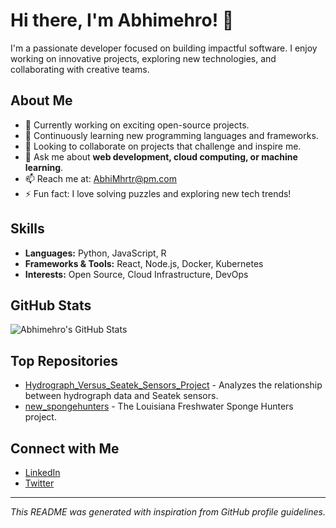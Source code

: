 # Hi there, I'm Abhimehro! 👋

I'm a passionate developer focused on building impactful software. I enjoy working on innovative projects, exploring new technologies, and collaborating with creative teams.

## About Me

- 🔭 Currently working on exciting open-source projects.
- 🌱 Continuously learning new programming languages and frameworks.
- 👯 Looking to collaborate on projects that challenge and inspire me.
- 💬 Ask me about **web development, cloud computing, or machine learning**.
- 📫 Reach me at: [AbhiMhrtr@pm.com](mailto:AbhiMhrtr@pm.com)
- ⚡ Fun fact: I love solving puzzles and exploring new tech trends!

## Skills

- **Languages:** Python, JavaScript, R
- **Frameworks & Tools:** React, Node.js, Docker, Kubernetes
- **Interests:** Open Source, Cloud Infrastructure, DevOps

## GitHub Stats

![Abhimehro's GitHub Stats](https://github-readme-stats.vercel.app/api?username=abhimehro&show_icons=true&theme=radical)

## Top Repositories

- [Hydrograph_Versus_Seatek_Sensors_Project](https://github.com/abhimehro/Hydrograph_Versus_Seatek_Sensors_Project) - Analyzes the relationship between hydrograph data and Seatek sensors.
- [new_spongehunters](https://github.com/abhimehro/new_spongehunters) - The Louisiana Freshwater Sponge Hunters project.

## Connect with Me

- [LinkedIn](https://www.linkedin.com/in/abhi-mehrotra)
- [Twitter](https://x.com/abhimehro)

---

*This README was generated with inspiration from GitHub profile guidelines.*
